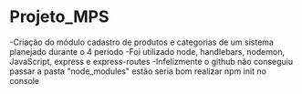 # Projeto_MPS
-Criação do módulo cadastro de produtos e categorias de um sistema planejado durante o 4 período
-Foi utilizado node, handlebars, nodemon, JavaScript, express e express-routes
-Infelizmente o github não conseguiu passar a pasta "node_modules" estão seria bom realizar npm init no console
